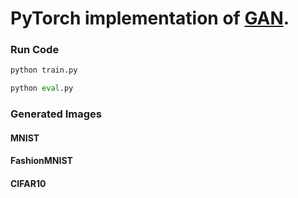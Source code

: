# PyTorch implementation of [GAN](https://arxiv.org/abs/1406.2661).



### Run Code

```python
python train.py
```

```python
python eval.py
```

### Generated Images
#### MNIST


#### FashionMNIST

#### CIFAR10